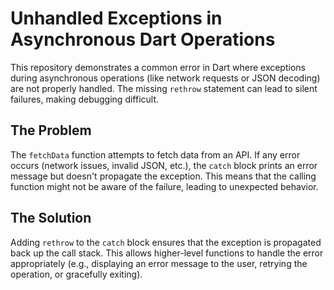 # Unhandled Exceptions in Asynchronous Dart Operations

This repository demonstrates a common error in Dart where exceptions during asynchronous operations (like network requests or JSON decoding) are not properly handled.  The missing `rethrow` statement can lead to silent failures, making debugging difficult.

## The Problem
The `fetchData` function attempts to fetch data from an API.  If any error occurs (network issues, invalid JSON, etc.), the `catch` block prints an error message but doesn't propagate the exception.  This means that the calling function might not be aware of the failure, leading to unexpected behavior.

## The Solution
Adding `rethrow` to the `catch` block ensures that the exception is propagated back up the call stack.  This allows higher-level functions to handle the error appropriately (e.g., displaying an error message to the user, retrying the operation, or gracefully exiting).